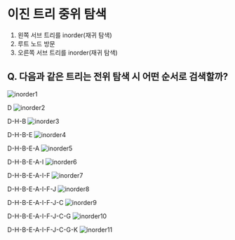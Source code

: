 # 이진 트리 중위 탐색
1. 왼쪽 서브 트리를 inorder(재귀 탐색)
2. 루트 노드 방문
3. 오른쪽 서브 트리를 inorder(재귀 탐색)

## Q. 다음과 같은 트리는 전위 탐색 시 어떤 순서로 검색할까?
![inorder1](./images/image029.png)

D
![inorder2](./images/image037.png)

D-H-B
![inorder3](./images/image038.png)

D-H-B-E
![inorder4](./images/image039.png)

D-H-B-E-A
![inorder5](./images/image040.png)

D-H-B-E-A-I
![inorder6](./images/image041.png)

D-H-B-E-A-I-F
![inorder7](./images/image042.png)

D-H-B-E-A-I-F-J
![inorder8](./images/image043.png)

D-H-B-E-A-I-F-J-C
![inorder9](./images/image044.png)

D-H-B-E-A-I-F-J-C-G
![inorder10](./images/image045.png)

D-H-B-E-A-I-F-J-C-G-K
![inorder11](./images/image046.png)